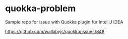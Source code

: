 # quokka-problem

Sample repo for issue with Quokka plugin für IntelliJ IDEA

https://github.com/wallabyjs/quokka/issues/848
